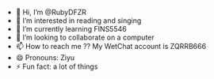 - 👋 Hi, I’m @RubyDFZR
- 👀 I’m interested in reading and singing
- 🌱 I’m currently learning FINS5546
- 💞️ I’m looking to collaborate on a computer
- 📫 How to reach me ??  My WetChat account is ZQRRB666
- 😄 Pronouns: Ziyu
- ⚡ Fun fact: a lot of things

<!---
RubyDFZR/RubyDFZR is a ✨ special ✨ repository because its `README.md` (this file) appears on your GitHub profile.
You can click the Preview link to take a look at your changes.
--->
